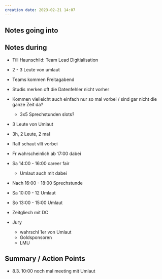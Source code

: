 ```yaml
---
creation date: 2023-02-21 14:07
---
```



## Notes going into


## Notes during
- Till Haunschild: Team Lead Digitialisation
- 2 - 3 Leute von umlaut
- Teams kommen Freitagabend
- Studis merken oft die Datenfehler nicht vorher
- Kommen vielleicht auch einfach nur so mal vorbei / sind gar nicht die ganze Zeit da?
	- 3x5 Sprechstunden slots?
- 3 Leute von Umlaut
- 3h, 2 Leute, 2 mal
- Ralf schaut vllt vorbei
- Fr wahrscheinlich ab 17:00 dabei
- Sa 14:00 - 16:00 career fair
	- Umlaut auch mit dabei
- Nach 16:00 - 18:00 Sprechstunde
- Sa 10:00 - 12 Umlaut
- So 13:00 - 15:00 Umlaut

- Zeitgliech mit DC


- Jury
	- wahrschl 1er von Umlaut
	- Goldsponsoren
	- LMU 

## Summary / Action Points

- 8.3. 10:00 noch mal meeting mit Umlaut
